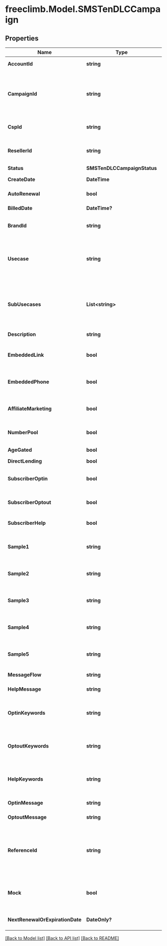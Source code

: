 # freeclimb.Model.SMSTenDLCCampaign

## Properties

Name | Type | Description | Notes
------------ | ------------- | ------------- | -------------
**AccountId** | **string** | ID of the account that created this Queue. | [optional] 
**CampaignId** | **string** | Alphanumeric identifier assigned by the registry for a campaign. This identifier is required by the NetNumber OSR SMS enabling process of 10DLC. | 
**CspId** | **string** | Alphanumeric identifier of the CSP associated with this campaign. | 
**ResellerId** | **string** | Alphanumeric identifier of the reseller that you want to associate with this campaign. | [optional] 
**Status** | **SMSTenDLCCampaignStatus** |  | [optional] 
**CreateDate** | **DateTime** | Unix timestamp when campaign was created. | [optional] 
**AutoRenewal** | **bool** | Campaign subscription auto-renewal status. | [optional] 
**BilledDate** | **DateTime?** | Campaign recent billed date. | [optional] 
**BrandId** | **string** | Alphanumeric identifier of the brand associated with this campaign. | 
**Usecase** | **string** | Campaign usecase. Must be of defined valid types. Use &#x60;/registry/enum/usecase&#x60; operation to retrieve usecases available for given brand. | 
**SubUsecases** | **List&lt;string&gt;** | Campaign sub-usecases. Must be of defined valid sub-usecase types. Use &#x60;/registry/enum/usecase&#x60; operation to retrieve list of valid sub-usecases | 
**Description** | **string** | Summary description of this campaign. | 
**EmbeddedLink** | **bool** | Does message generated by the campaign include URL link in SMS? | [optional] [default to false]
**EmbeddedPhone** | **bool** | Does message generated by the campaign include phone number in SMS? | [optional] [default to false]
**AffiliateMarketing** | **bool** | Does message content controlled by affiliate marketing other than the brand? | [optional] 
**NumberPool** | **bool** | Does campaign utilize pool of phone nubers? | [optional] [default to false]
**AgeGated** | **bool** | Age gated content in campaign. | [optional] 
**DirectLending** | **bool** |  | [optional] 
**SubscriberOptin** | **bool** | Does campaign require subscriber to opt-in before SMS is sent to subscriber? | [optional] [default to false]
**SubscriberOptout** | **bool** | Does campaign support subscriber opt-out keyword(s)? | [optional] [default to false]
**SubscriberHelp** | **bool** | Does campaign responds to help keyword(s)? | [optional] [default to false]
**Sample1** | **string** | Message sample. Some campaign tiers require 1 or more message samples. | [optional] 
**Sample2** | **string** | Message sample. Some campaign tiers require 2 or more message samples. | [optional] 
**Sample3** | **string** | Message sample. Some campaign tiers require 3 or more message samples. | [optional] 
**Sample4** | **string** | Message sample. Some campaign tiers require 4 or more message samples. | [optional] 
**Sample5** | **string** | Message sample. Some campaign tiers require 5 or more message samples. | [optional] 
**MessageFlow** | **string** | Message flow description. | [optional] 
**HelpMessage** | **string** | Help message of the campaign. | [optional] 
**OptinKeywords** | **string** | Subscriber opt-in keywords. Multiple keywords are comma separated without space. | [optional] 
**OptoutKeywords** | **string** | Subscriber opt-out keywords. Multiple keywords are comma separated without space. | [optional] 
**HelpKeywords** | **string** | Subscriber help keywords. Multiple keywords are comma separated without space. | [optional] 
**OptinMessage** | **string** | Subscriber opt-in message. | [optional] 
**OptoutMessage** | **string** | Subscriber opt-out message. | [optional] 
**ReferenceId** | **string** | Caller supplied campaign reference ID. If supplied, the value must be unique across all submitted campaigns. Can be used to prevent duplicate campaign registrations. | [optional] 
**Mock** | **bool** | Campaign created from mock brand. Mocked campaign cannot be shared with an upstream CNP. | 
**NextRenewalOrExpirationDate** | **DateOnly?** | When the campaign would be due for its next renew/bill date. | [optional] 

[[Back to Model list]](../README.md#documentation-for-models) [[Back to API list]](../README.md#documentation-for-api-endpoints) [[Back to README]](../README.md)

